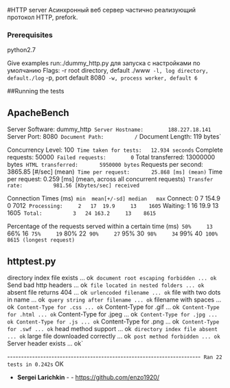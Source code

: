 #HTTP server
Асинхронный веб сервер частично реализующий протокол HTTP, prefork.


### Prerequisites

python2.7

Give examples
run:./dummy_http.py  для запуска с настройками по умолчанию
Flags:
-r  root directory, default  ./www`
-l, log directory, default./log`
-p, port  default   8080`
-w, process worker, default 6`

##Running the tests
## ApacheBench
Server Software:        dummy_http`
Server Hostname:        188.227.18.141`
Server Port:            8080`
Document Path:          /`
Document Length:        119 bytes`

Concurrency Level:      100`
Time taken for tests:   12.934 seconds`
Complete requests:      50000`
Failed requests:        0`
Total transferred:      13000000 bytes`
HTML transferred:       5950000 bytes`
Requests per second:    3865.85 [#/sec] (mean)`
Time per request:       25.868 [ms] (mean)`
Time per request:       0.259 [ms] (mean, across all concurrent requests)`
Transfer rate:          981.56 [Kbytes/sec] received`

Connection Times (ms)`
              min  mean[+/-sd] median   max`
Connect:        0    7 154.9      0    7012`
Processing:     2   17  19.9     13    1605`
Waiting:        1   16  19.9     13    1605`
Total:          3   24 163.2     13    8615`

Percentage of the requests served within a certain time (ms)`
  50%     13`
  66%     16`
  75%     19`
  80%     22`
  90%     27`
  95%     30`
  98%     34`
  99%     40`
 100%   8615 (longest request)`

## httptest.py

directory index file exists ... ok`
document root escaping forbidden ... ok`
Send bad http headers ... ok`
file located in nested folders ... ok`
absent file returns 404 ... ok`
urlencoded filename ... ok`
file with two dots in name ... ok`
query string after filename ... ok`
filename with spaces ... ok`
Content-Type for .css ... ok`
Content-Type for .gif ... ok`
Content-Type for .html ... ok`
Content-Type for .jpeg ... ok`
Content-Type for .jpg ... ok
Content-Type for .js ... ok`
Content-Type for .png ... ok`
Content-Type for .swf ... ok`
head method support ... ok`
directory index file absent ... ok`
large file downloaded correctly ... ok`
post method forbidden ... ok`
Server header exists ... ok`

----------------------------------------------------------------------`
Ran 22 tests in 0.242s`
OK






* **Sergei Larichkin** - - https://github.com/enzo1920/


